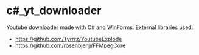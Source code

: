 # c#_yt_downloader
Youtube downloader made with C# and WinForms.
External libraries used:
  - https://github.com/Tyrrrz/YoutubeExplode
  - https://github.com/rosenbjerg/FFMpegCore
